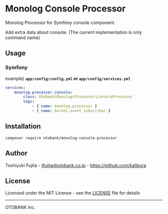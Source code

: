 Monolog Console Processor
======================

Monolog Processor for Symfony console component.

Add extra data about console. (The current implementation is only command name)

Usage
-----

### Symfony

example) **`app/config/config.yml` or `app/config/services.yml`**

```yaml
services:
    monolog.processor.console:
        class: Otobank\Monolog\Processor\ConsoleProcessor
        tags:
            - { name: monolog.processor }
            - { name: kernel.event_subscriber }
```


Installation
------------

```
composer require otobank/monolog-console-processor
```


Author
------

Toshiyuki Fujita - tfujita@otobank.co.jp - https://github.com/kalibora


License
-------

Licensed under the MIT License - see the [LICENSE](LICENSE) file for details


----

OTOBANK Inc.
